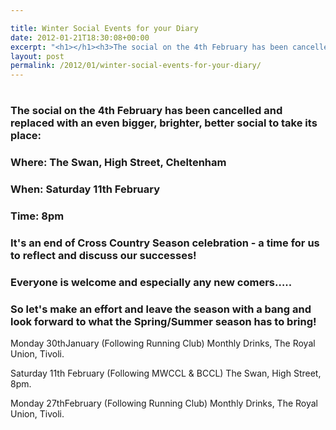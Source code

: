 ```yaml
---

title: Winter Social Events for your Diary
date: 2012-01-21T18:30:08+00:00
excerpt: "<h1></h1><h3>The social on the 4th February has been cancelled and replaced with an even bigger, brighter, better social to take its place:</h3><h3></h3><h3>Where: The Swan, High Street, Cheltenham</h3><h3>When: Saturday 11th February</h3><h3>Time: 8pm</h3><h3>It's an end of Cross Country Season celebration - a time for us to reflect and discuss our successes! </h3><h3>Everyone is welcome and especially any new comers..... </h3><h3>So let's make an effort and leave the season with a bang and look forward to what the Spring/Summer season has to bring!</h3><p>Monday 30thJanuary (Following Running Club) Monthly Drinks, The Royal Union, Tivoli.</p><p>Saturday 11th February (Following MWCCL & BCCL) The Swan, High Street, 8pm.</p><p>Monday 27thFebruary (Following Running Club) Monthly Drinks, The Royal Union, Tivoli. </p>"
layout: post
permalink: /2012/01/winter-social-events-for-your-diary/
---
```

# 

### The social on the 4th February has been cancelled and replaced with an even bigger, brighter, better social to take its place:

### 

### Where: The Swan, High Street, Cheltenham

### When: Saturday 11th February

### Time: 8pm

### It's an end of Cross Country Season celebration - a time for us to reflect and discuss our successes!  


### Everyone is welcome and especially any new comers&#8230;.. 

### So let's make an effort and leave the season with a bang and look forward to what the Spring/Summer season has to bring!

Monday 30thJanuary (Following Running Club) Monthly Drinks, The Royal Union, Tivoli.

Saturday 11th February (Following MWCCL & BCCL) The Swan, High Street, 8pm.

Monday 27thFebruary (Following Running Club) Monthly Drinks, The Royal Union, Tivoli.